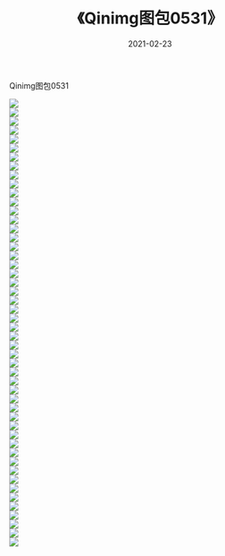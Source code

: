 ﻿---
layout: post
title:  《Qinimg图包0531》
date:   2021-02-23
img: http://imgx.orgx.ga/Qinimg图包/Qinimg图包0531/000.jpg
categories: [美女, 清纯, 唯美]
---

Qinimg图包0531

 ![](http://imgx.orgx.ga/Qinimg图包/Qinimg图包0531/001.jpg) <br>![](http://imgx.orgx.ga/Qinimg图包/Qinimg图包0531/002.jpg) <br>![](http://imgx.orgx.ga/Qinimg图包/Qinimg图包0531/003.jpg) <br>![](http://imgx.orgx.ga/Qinimg图包/Qinimg图包0531/004.jpg) <br>![](http://imgx.orgx.ga/Qinimg图包/Qinimg图包0531/005.jpg) <br>![](http://imgx.orgx.ga/Qinimg图包/Qinimg图包0531/006.jpg) <br>![](http://imgx.orgx.ga/Qinimg图包/Qinimg图包0531/007.jpg) <br>![](http://imgx.orgx.ga/Qinimg图包/Qinimg图包0531/008.jpg) <br>![](http://imgx.orgx.ga/Qinimg图包/Qinimg图包0531/009.jpg) <br>![](http://imgx.orgx.ga/Qinimg图包/Qinimg图包0531/010.jpg) <br>![](http://imgx.orgx.ga/Qinimg图包/Qinimg图包0531/011.jpg) <br>![](http://imgx.orgx.ga/Qinimg图包/Qinimg图包0531/012.jpg) <br>![](http://imgx.orgx.ga/Qinimg图包/Qinimg图包0531/013.jpg) <br>![](http://imgx.orgx.ga/Qinimg图包/Qinimg图包0531/014.jpg) <br>![](http://imgx.orgx.ga/Qinimg图包/Qinimg图包0531/015.jpg) <br>![](http://imgx.orgx.ga/Qinimg图包/Qinimg图包0531/016.jpg) <br>![](http://imgx.orgx.ga/Qinimg图包/Qinimg图包0531/017.jpg) <br>![](http://imgx.orgx.ga/Qinimg图包/Qinimg图包0531/018.jpg) <br>![](http://imgx.orgx.ga/Qinimg图包/Qinimg图包0531/019.jpg) <br>![](http://imgx.orgx.ga/Qinimg图包/Qinimg图包0531/020.jpg) <br>![](http://imgx.orgx.ga/Qinimg图包/Qinimg图包0531/021.jpg) <br>![](http://imgx.orgx.ga/Qinimg图包/Qinimg图包0531/022.jpg) <br>![](http://imgx.orgx.ga/Qinimg图包/Qinimg图包0531/023.jpg) <br>![](http://imgx.orgx.ga/Qinimg图包/Qinimg图包0531/024.jpg) <br>![](http://imgx.orgx.ga/Qinimg图包/Qinimg图包0531/025.jpg) <br>![](http://imgx.orgx.ga/Qinimg图包/Qinimg图包0531/026.jpg) <br>![](http://imgx.orgx.ga/Qinimg图包/Qinimg图包0531/027.jpg) <br>![](http://imgx.orgx.ga/Qinimg图包/Qinimg图包0531/028.jpg) <br>![](http://imgx.orgx.ga/Qinimg图包/Qinimg图包0531/029.jpg) <br>![](http://imgx.orgx.ga/Qinimg图包/Qinimg图包0531/030.jpg) <br>![](http://imgx.orgx.ga/Qinimg图包/Qinimg图包0531/031.jpg) <br>![](http://imgx.orgx.ga/Qinimg图包/Qinimg图包0531/032.jpg) <br>![](http://imgx.orgx.ga/Qinimg图包/Qinimg图包0531/033.jpg) <br>![](http://imgx.orgx.ga/Qinimg图包/Qinimg图包0531/034.jpg) <br>![](http://imgx.orgx.ga/Qinimg图包/Qinimg图包0531/035.jpg) <br>![](http://imgx.orgx.ga/Qinimg图包/Qinimg图包0531/036.jpg) <br>![](http://imgx.orgx.ga/Qinimg图包/Qinimg图包0531/037.jpg) <br>![](http://imgx.orgx.ga/Qinimg图包/Qinimg图包0531/038.jpg) <br>![](http://imgx.orgx.ga/Qinimg图包/Qinimg图包0531/039.jpg) <br>![](http://imgx.orgx.ga/Qinimg图包/Qinimg图包0531/040.jpg) <br>![](http://imgx.orgx.ga/Qinimg图包/Qinimg图包0531/041.jpg) <br>![](http://imgx.orgx.ga/Qinimg图包/Qinimg图包0531/042.jpg) <br>![](http://imgx.orgx.ga/Qinimg图包/Qinimg图包0531/043.jpg) <br>![](http://imgx.orgx.ga/Qinimg图包/Qinimg图包0531/044.jpg) <br>![](http://imgx.orgx.ga/Qinimg图包/Qinimg图包0531/045.jpg) <br>![](http://imgx.orgx.ga/Qinimg图包/Qinimg图包0531/046.jpg) <br>![](http://imgx.orgx.ga/Qinimg图包/Qinimg图包0531/047.jpg) <br>![](http://imgx.orgx.ga/Qinimg图包/Qinimg图包0531/048.jpg) <br>![](http://imgx.orgx.ga/Qinimg图包/Qinimg图包0531/049.jpg) <br>![](http://imgx.orgx.ga/Qinimg图包/Qinimg图包0531/050.jpg) <br>